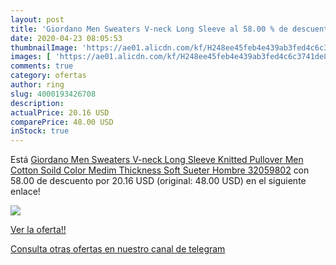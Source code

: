 ```yaml
---
layout: post
title: 'Giordano Men Sweaters V-neck Long Sleeve al 58.00 % de descuento'
date: 2020-04-23 08:05:53
thumbnailImage: 'https://ae01.alicdn.com/kf/H248ee45feb4e439ab3fed4c6c3741de8C/Giordano-Men-Sweaters-V-neck-Long-Sleeve-Knitted-Pullover-Men-Cotton-Soild-Color-Medim-Thickness-Soft.jpg_350x350._SL200_.jpg'
images: [ 'https://ae01.alicdn.com/kf/H248ee45feb4e439ab3fed4c6c3741de8C/Giordano-Men-Sweaters-V-neck-Long-Sleeve-Knitted-Pullover-Men-Cotton-Soild-Color-Medim-Thickness-Soft.jpg_350x350._SL200_.jpg' ]
comments: true
category: ofertas
author: ring
slug: 4000193426708
description:
actualPrice: 20.16 USD
comparePrice: 48.00 USD
inStock: true
---
```


Está [Giordano Men Sweaters V-neck Long Sleeve Knitted Pullover Men Cotton Soild Color Medim Thickness Soft Sueter Hombre 32059802](https://www.amazon.com/dp/4000193426708/?tag=redken08-20) con 58.00 de descuento por 20.16 USD (original: 48.00 USD) en el siguiente enlace!

[![](https://ae01.alicdn.com/kf/H248ee45feb4e439ab3fed4c6c3741de8C/Giordano-Men-Sweaters-V-neck-Long-Sleeve-Knitted-Pullover-Men-Cotton-Soild-Color-Medim-Thickness-Soft.jpg_350x350._SL200_.jpg)](https://www.amazon.com/dp/4000193426708/?tag=redken08-20)

[Ver la oferta!!](https://www.amazon.com/dp/4000193426708/?tag=redken08-20)

[Consulta otras ofertas en nuestro canal de telegram](https://t.me/s/ofertas25)
